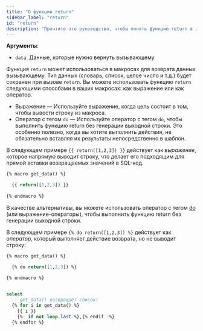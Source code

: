 ```yaml
---
title: "О функции return"
sidebar_label: "return"
id: "return"
description: "Прочтите это руководство, чтобы понять функцию return в Jinja в dbt."
---
```


__Аргументы__:

 * `data`: Данные, которые нужно вернуть вызывающему

Функция `return` может использоваться в макросах для возврата данных вызывающему. Тип данных (словарь, список, целое число и т.д.) будет сохранен при вызове `return`. Вы можете использовать функцию `return` следующими способами в ваших макросах: как выражение или как оператор.

- Выражение &mdash; Используйте выражение, когда цель состоит в том, чтобы вывести строку из макроса.
- Оператор с тегом `do` &mdash; Используйте оператор с тегом `do`, чтобы выполнить функцию return без генерации выходной строки. Это особенно полезно, когда вы хотите выполнить действия, не обязательно вставляя их результаты непосредственно в шаблон.

В следующем примере `{{ return([1,2,3]) }}` действует как _выражение_, которое напрямую выводит строку, что делает его подходящим для прямой вставки возвращаемых значений в SQL-код.

<File name='macros/get_data.sql'>

```sql
{% macro get_data() %}

  {{ return([1,2,3]) }}
  
{% endmacro %}
```

</File>

В качестве альтернативы, вы можете использовать оператор с тегом [do](https://jinja.palletsprojects.com/en/3.0.x/extensions/#expression-statement) (или выражение-операторы), чтобы выполнить функцию return без генерации выходной строки.

В следующем примере `{% do return([1,2,3]) %}` действует как _оператор_, который выполняет действие возврата, но не выводит строку:

<File name='macros/get_data.sql'>

```sql
{% macro get_data() %}

  {% do return([1,2,3]) %}
  
{% endmacro %}
```

</File>


<File name='models/my_model.sql'>

```sql

select
  -- get_data() возвращает список!
  {% for i in get_data() %}
    {{ i }}
    {%- if not loop.last %},{% endif -%}
  {% endfor %}
```

</File>